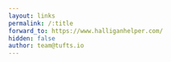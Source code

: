 ```yaml
---
layout: links
permalink: /:title
forward_to: https://www.halliganhelper.com/
hidden: false
author: team@tufts.io
---
```

